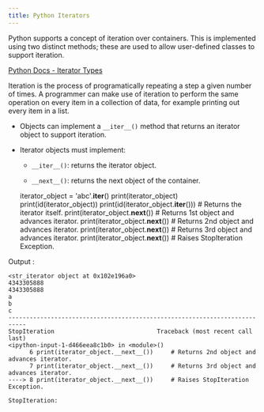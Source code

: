 ```yaml
---
title: Python Iterators
---
```

Python supports a concept of iteration over containers. This is implemented using two distinct methods; these are used to allow user-defined classes to support iteration.

<a href='https://docs.python.org/3/library/stdtypes.html#iterator-types' target='_blank' rel='nofollow'>Python Docs - Iterator Types</a>

Iteration is the process of programatically repeating a step a given number of times.  A programmer can make use of iteration to perform the same operation on every item in a collection of data, for example printing out every item in a list.

*   Objects can implement a `__iter__()` method that returns an iterator object to support iteration.
*   Iterator objects must implement:
    *   `__iter__()`: returns the iterator object.

    *   `__next__()`: returns the next object of the container.

    iterator_object = 'abc'.__iter__()
    print(iterator_object)
    print(id(iterator_object))
    print(id(iterator_object.__iter__())) # Returns the iterator itself.
    print(iterator_object.__next__())     # Returns 1st object and advances iterator.
    print(iterator_object.__next__())     # Returns 2nd object and advances iterator.
    print(iterator_object.__next__())     # Returns 3rd object and advances iterator.
    print(iterator_object.__next__())     # Raises StopIteration Exception.

Output :

    <str_iterator object at 0x102e196a0>
    4343305888
    4343305888
    a
    b
    c
    ---------------------------------------------------------------------------
    StopIteration                             Traceback (most recent call last)
    <ipython-input-1-d466eea8c1b0> in <module>()
          6 print(iterator_object.__next__())     # Returns 2nd object and advances iterator.
          7 print(iterator_object.__next__())     # Returns 3rd object and advances iterator.
    ----> 8 print(iterator_object.__next__())     # Raises StopIteration Exception.

    StopIteration: